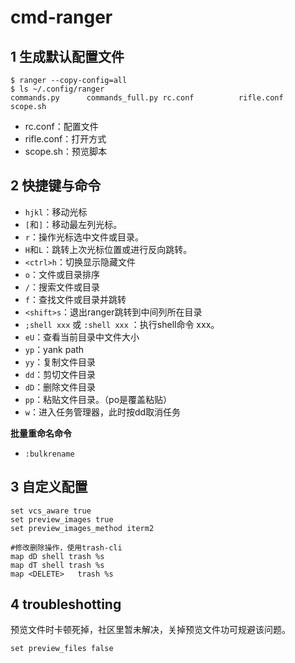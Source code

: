 ﻿# cmd-ranger

## 1 生成默认配置文件

```
$ ranger --copy-config=all
$ ls ~/.config/ranger
commands.py      commands_full.py rc.conf          rifle.conf       scope.sh

```

* rc.conf：配置文件
* rifle.conf：打开方式
* scope.sh：预览脚本

## 2 快捷键与命令

* `hjkl`：移动光标
* `[`和`]`：移动最左列光标。
* `r`：操作光标选中文件或目录。
* `H`和`L`：跳转上次光标位置或进行反向跳转。
* `<ctrl>h`：切换显示隐藏文件
* `o`：文件或目录排序
* `/`：搜索文件或目录
* `f`：查找文件或目录并跳转
* `<shift>s`：退出ranger跳转到中间列所在目录
* `;shell xxx` 或 `:shell xxx` ：执行shell命令 xxx。
* `eU`：查看当前目录中文件大小
* `yp`：yank path
* `yy`：复制文件目录
* `dd`：剪切文件目录
* `dD`：删除文件目录
* `pp`：粘贴文件目录。（po是覆盖粘贴）
* `w`：进入任务管理器，此时按dd取消任务

**批量重命名命令**

* `:bulkrename`

## 3 自定义配置

```
set vcs_aware true
set preview_images true
set preview_images_method iterm2

#修改删除操作，使用trash-cli
map dD shell trash %s
map dT shell trash %s
map <DELETE>   trash %s
```

## 4 troubleshotting

预览文件时卡顿死掉，社区里暂未解决，关掉预览文件功可规避该问题。

```
set preview_files false
```
